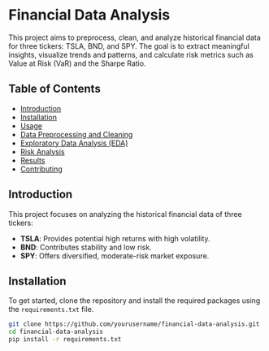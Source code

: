 # Financial Data Analysis

This project aims to preprocess, clean, and analyze historical financial data for three tickers: TSLA, BND, and SPY. The goal is to extract meaningful insights, visualize trends and patterns, and calculate risk metrics such as Value at Risk (VaR) and the Sharpe Ratio.

## Table of Contents
- [Introduction](#introduction)
- [Installation](#installation)
- [Usage](#usage)
- [Data Preprocessing and Cleaning](#data-preprocessing-and-cleaning)
- [Exploratory Data Analysis (EDA)](#exploratory-data-analysis-eda)
- [Risk Analysis](#risk-analysis)
- [Results](#results)
- [Contributing](#contributing)

## Introduction
This project focuses on analyzing the historical financial data of three tickers:
- **TSLA**: Provides potential high returns with high volatility.
- **BND**: Contributes stability and low risk.
- **SPY**: Offers diversified, moderate-risk market exposure.

## Installation
To get started, clone the repository and install the required packages using the `requirements.txt` file.

```bash
git clone https://github.com/yourusername/financial-data-analysis.git
cd financial-data-analysis
pip install -r requirements.txt
